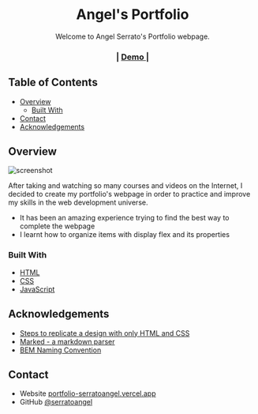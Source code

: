 <h1 align="center">Angel's Portfolio</h1>

<div align="center">
   Welcome to Angel Serrato's Portfolio webpage.
</div>

<div align="center">
  <h3>
    <span> | </span>
    <a href="https://portfolio-serratoangel.vercel.app/" target="blank">
      Demo
    </a>
    <span> | </span>
  </h3>
</div>

## Table of Contents

- [Overview](#overview)
  - [Built With](#built-with)
- [Contact](#contact)
- [Acknowledgements](#acknowledgements)

## Overview

![screenshot](https://user-images.githubusercontent.com/92894663/178087249-d27b6f17-89b2-42d1-8552-e931e37b0bff.jpg)


After taking and watching so many courses and videos on the Internet, I decided to create my portfolio's webpage in order to practice and improve my skills in the web development universe.

- It has been an amazing experience trying to find the best way to complete the webpage
- I learnt how to organize items with display flex and its properties

### Built With

- [HTML](https://developer.mozilla.org/en-US/docs/Web/HTML)
- [CSS](https://developer.mozilla.org/en-US/docs/Web/CSS)
- [JavaScript](https://developer.mozilla.org/en-US/docs/Web/JavaScript)

## Acknowledgements

- [Steps to replicate a design with only HTML and CSS](https://devchallenges-blogs.web.app/how-to-replicate-design/)
- [Marked - a markdown parser](https://github.com/chjj/marked)
- [BEM Naming Convention](http://getbem.com/naming/)

## Contact

- Website [portfolio-serratoangel.vercel.app](https://portfolio-serratoangel.vercel.app/)
- GitHub [@serratoangel](https://github.com/serratoangel)
